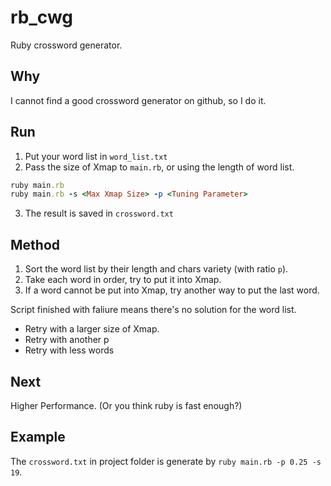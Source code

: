 # rb_cwg
Ruby crossword generator.

## Why
I cannot find a good crossword generator on github, so I do it.

## Run
1. Put your word list in `word_list.txt`
2. Pass the size of Xmap to `main.rb`, or using the length of word list.
```ruby
ruby main.rb
ruby main.rb -s <Max Xmap Size> -p <Tuning Parameter>
```
3. The result is saved in `crossword.txt`

## Method
1. Sort the word list by their length and chars variety (with ratio `p`).
2. Take each word in order, try to put it into Xmap.
3. If a word cannot be put into Xmap, try another way to put the last word.

Script finished with faliure means there's no solution for the word list. 
- Retry with a larger size of Xmap.
- Retry with another p
- Retry with less words

## Next
Higher Performance. (Or you think ruby is fast enough?)

## Example
The `crossword.txt` in project folder is generate by `ruby main.rb -p 0.25 -s 19`.
